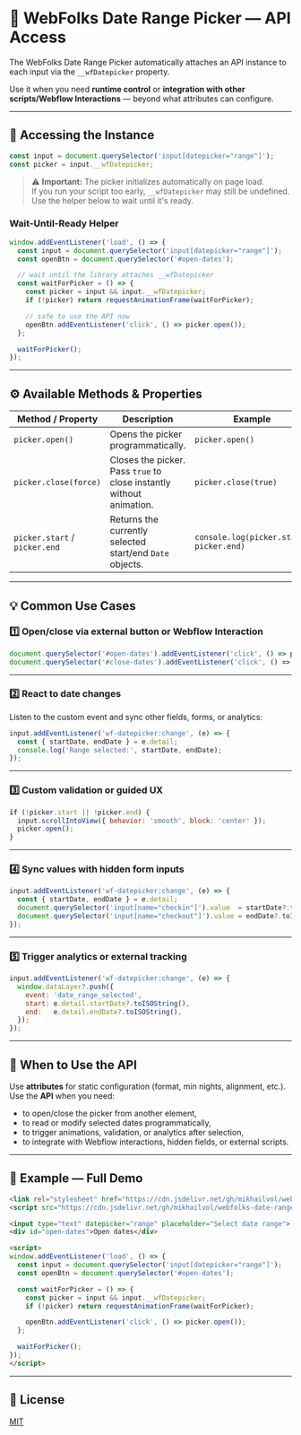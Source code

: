
# 🧩 WebFolks Date Range Picker — API Access

The WebFolks Date Range Picker automatically attaches an API instance to each input via the `__wfDatepicker` property.

Use it when you need **runtime control** or **integration with other scripts/Webflow Interactions** — beyond what attributes can configure.

---

## 🔹 Accessing the Instance

```js
const input = document.querySelector('input[datepicker="range"]');
const picker = input.__wfDatepicker;
```

> ⚠️ **Important:** The picker initializes automatically on page load.  
> If you run your script too early, `__wfDatepicker` may still be undefined.  
> Use the helper below to wait until it's ready.

### Wait-Until-Ready Helper

```js
window.addEventListener('load', () => {
  const input = document.querySelector('input[datepicker="range"]');
  const openBtn = document.querySelector('#open-dates');

  // wait until the library attaches __wfDatepicker
  const waitForPicker = () => {
    const picker = input && input.__wfDatepicker;
    if (!picker) return requestAnimationFrame(waitForPicker);

    // safe to use the API now
    openBtn.addEventListener('click', () => picker.open());
  };

  waitForPicker();
});
```

---

## ⚙️ Available Methods & Properties

| Method / Property | Description | Example |
|---|---|---|
| `picker.open()` | Opens the picker programmatically. | `picker.open()` |
| `picker.close(force)` | Closes the picker. Pass `true` to close instantly without animation. | `picker.close(true)` |
| `picker.start` / `picker.end` | Returns the currently selected start/end `Date` objects. | `console.log(picker.start, picker.end)` |

---

## 💡 Common Use Cases

### 1️⃣ Open/close via external button or Webflow Interaction

```js
document.querySelector('#open-dates').addEventListener('click', () => picker.open());
document.querySelector('#close-dates').addEventListener('click', () => picker.close(true));
```

---

### 2️⃣ React to date changes

Listen to the custom event and sync other fields, forms, or analytics:

```js
input.addEventListener('wf-datepicker:change', (e) => {
  const { startDate, endDate } = e.detail;
  console.log('Range selected:', startDate, endDate);
});
```

---

### 3️⃣ Custom validation or guided UX

```js
if (!picker.start || !picker.end) {
  input.scrollIntoView({ behavior: 'smooth', block: 'center' });
  picker.open();
}
```

---

### 4️⃣ Sync values with hidden form inputs

```js
input.addEventListener('wf-datepicker:change', (e) => {
  const { startDate, endDate } = e.detail;
  document.querySelector('input[name="checkin"]').value  = startDate?.toISOString().slice(0,10) || '';
  document.querySelector('input[name="checkout"]').value = endDate?.toISOString().slice(0,10) || '';
});
```

---

### 5️⃣ Trigger analytics or external tracking

```js
input.addEventListener('wf-datepicker:change', (e) => {
  window.dataLayer?.push({
    event: 'date_range_selected',
    start: e.detail.startDate?.toISOString(),
    end:   e.detail.endDate?.toISOString(),
  });
});
```

---

## 🧠 When to Use the API

Use **attributes** for static configuration (format, min nights, alignment, etc.).  
Use the **API** when you need:

- to open/close the picker from another element,
- to read or modify selected dates programmatically,
- to trigger animations, validation, or analytics after selection,
- to integrate with Webflow interactions, hidden fields, or external scripts.

---

## 🧩 Example — Full Demo

```html
<link rel="stylesheet" href="https://cdn.jsdelivr.net/gh/mikhailvol/webfolks-date-range-picker@v1.0.4/wf-datepicker.css">
<script src="https://cdn.jsdelivr.net/gh/mikhailvol/webfolks-date-range-picker@v1.0.4/wf-datepicker.js"></script>

<input type="text" datepicker="range" placeholder="Select date range">
<div id="open-dates">Open dates</div>

<script>
window.addEventListener('load', () => {
  const input = document.querySelector('input[datepicker="range"]');
  const openBtn = document.querySelector('#open-dates');

  const waitForPicker = () => {
    const picker = input && input.__wfDatepicker;
    if (!picker) return requestAnimationFrame(waitForPicker);

    openBtn.addEventListener('click', () => picker.open());
  };

  waitForPicker();
});
</script>
```

---

## 📝 License

[MIT](LICENSE.md)
